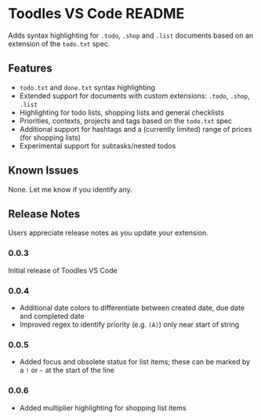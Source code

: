 # Toodles VS Code README

Adds syntax highlighting for `.todo`, `.shop` and `.list` documents based on an extension of the `todo.txt` spec.

## Features

- `todo.txt` and `done.txt` syntax highlighting
- Extended support for documents with custom extensions: `.todo`, `.shop`, `.list`
- Highlighting for todo lists, shopping lists and general checklists
- Priorities, contexts, projects and tags based on the `todo.txt` spec
- Additional support for hashtags and a (currently limited) range of prices (for shopping lists)
- Experimental support for subtasks/nested todos

## Known Issues

None. Let me know if you identify any.

## Release Notes

Users appreciate release notes as you update your extension.

### 0.0.3

Initial release of Toodles VS Code

### 0.0.4

- Additional date colors to differentiate between created date, due date and completed date
- Improved regex to identify priority (e.g. `(A)`) only near start of string

### 0.0.5

- Added focus and obsolete status for list items; these can be marked by a `!` or `~` at the start of the line

### 0.0.6

- Added multiplier highlighting for shopping list items
